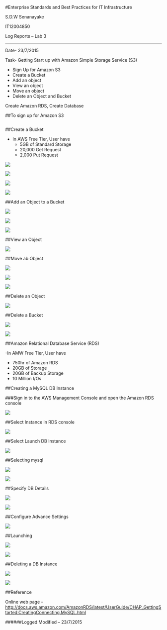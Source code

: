 #Enterprise Standards and Best Practices for IT Infrastructure

S.D.W Senanayake 

IT12004850

Log Reports – Lab 3
__________

Date- 	23/7/2015

Task- 	Getting Start up with Amazon Simple Storage Service (S3)

-	Sign Up for Amazon S3
-	Create a Bucket
-	Add an object 
-	View an object
-	Move an object
-	Delete an Object and Bucket


Create Amazon RDS, Create Database

##To sign up for Amazon S3

![]()

##Create a Bucket

-	In AWS Free Tier, User have 
	-	5GB of Standard Storage
	-	20,000 Get Request 
	-	2,000 Put Request

![](http://i288.photobucket.com/albums/ll180/sam_senna/ESBPII%20-Labs/Lab3/1_zpsce3jsmwp.png)

![](http://i288.photobucket.com/albums/ll180/sam_senna/ESBPII%20-Labs/Lab3/2_zps11pwmhdr.png)

![](http://i288.photobucket.com/albums/ll180/sam_senna/ESBPII%20-Labs/Lab3/3_zpsahvrndoz.png)

![](http://i288.photobucket.com/albums/ll180/sam_senna/ESBPII%20-Labs/Lab3/4_zpscfzs2tfi.png)

##Add an Object to a Bucket

![](http://i288.photobucket.com/albums/ll180/sam_senna/ESBPII%20-Labs/Lab3/6_zpsffznjjk8.png)

![](http://i288.photobucket.com/albums/ll180/sam_senna/ESBPII%20-Labs/Lab3/5_zpsv9lkarsb.png)

![](http://i288.photobucket.com/albums/ll180/sam_senna/ESBPII%20-Labs/Lab3/61_zpsmmwaxukc.png)

##View an Object

![](http://i288.photobucket.com/albums/ll180/sam_senna/ESBPII%20-Labs/Lab3/7_zpsffrctiga.png)

##Move ab Object


![](http://i288.photobucket.com/albums/ll180/sam_senna/ESBPII%20-Labs/Lab3/8_zps9vucuya6.png)

![](http://i288.photobucket.com/albums/ll180/sam_senna/ESBPII%20-Labs/Lab3/9_zpsgw7ijiso.png)

![](http://i288.photobucket.com/albums/ll180/sam_senna/ESBPII%20-Labs/Lab3/10_zpsczislk4m.png)

##Delete an Object

![](http://i288.photobucket.com/albums/ll180/sam_senna/ESBPII%20-Labs/Lab3/11_zpsgl1kwieh.png)

##Delete a Bucket

![](http://i288.photobucket.com/albums/ll180/sam_senna/ESBPII%20-Labs/Lab3/12_zpsfes7apeu.png)

![](http://i288.photobucket.com/albums/ll180/sam_senna/ESBPII%20-Labs/Lab3/13_zpsiotrapsf.png)

##Amazon Relational Database Service (RDS)

-In AMW Free Tier, User have
-	750hr of Amazon RDS 
-	20GB of Storage
-	20GB of Backup Storage
-	10 Million I/Os

##Creating a MySQL DB Instance

###Sign in to the AWS Management Console and open the Amazon RDS console

![](http://i288.photobucket.com/albums/ll180/sam_senna/ESBPII%20-Labs/Lab3/a1_zpsd2kd9v9l.png)

##Select Instance in RDS console 

![](http://i288.photobucket.com/albums/ll180/sam_senna/ESBPII%20-Labs/Lab3/a2_zpsvuxcwpcb.png)

##Select Launch DB Instance

![](http://i288.photobucket.com/albums/ll180/sam_senna/ESBPII%20-Labs/Lab3/a3_zpsh7lljxsz.png)

##Selecting mysql

![](http://i288.photobucket.com/albums/ll180/sam_senna/ESBPII%20-Labs/Lab3/a4_zpsn0e24ilq.png)

![](http://i288.photobucket.com/albums/ll180/sam_senna/ESBPII%20-Labs/Lab3/a5_zpsgcokxpyy.png)

##Specify DB Details

![](http://i288.photobucket.com/albums/ll180/sam_senna/ESBPII%20-Labs/Lab3/a6_zpsmslznrly.png)

![](http://i288.photobucket.com/albums/ll180/sam_senna/ESBPII%20-Labs/Lab3/a7_zpsu2rj8iim.png)


##Configure Advance Settings

![](http://i288.photobucket.com/albums/ll180/sam_senna/ESBPII%20-Labs/Lab3/a8_zpsnt8sr1ad.png)

##Launching

![](http://i288.photobucket.com/albums/ll180/sam_senna/ESBPII%20-Labs/Lab3/a9_zps5fpaylna.png)

![](http://i288.photobucket.com/albums/ll180/sam_senna/ESBPII%20-Labs/Lab3/a10_zpsagzjz8eb.png)

##Deleting a DB Instance

![](http://i288.photobucket.com/albums/ll180/sam_senna/ESBPII%20-Labs/Lab3/a11_zpscb27jv6w.png)

![](http://i288.photobucket.com/albums/ll180/sam_senna/ESBPII%20-Labs/Lab3/a12_zpszbqtfvli.png)


##Reference

Online web page
-http://docs.aws.amazon.com/AmazonRDS/latest/UserGuide/CHAP_GettingStarted.CreatingConnecting.MySQL.html

######Logged Modified – 23/7/2015
